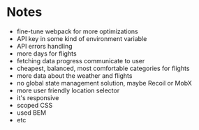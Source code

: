 # Notes

-   fine-tune webpack for more optimizations
-   API key in some kind of environment variable
-   API errors handling
-   more days for flights
-   fetching data progress communicate to user
-   cheapest, balanced, most comfortable categories for flights
-   more data about the weather and flights
-   no global state management solution, maybe Recoil or MobX
-   more user friendly location selector
-   it's responsive
-   scoped CSS
-   used BEM
-   etc
